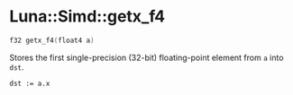 # Luna::Simd::getx_f4

```c++
f32 getx_f4(float4 a)
```

Stores the first single-precision (32-bit) floating-point element from `a` into `dst`. 


```
dst := a.x
```


